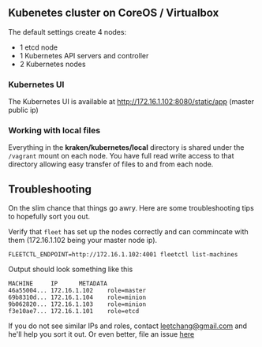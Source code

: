 ## Kubenetes cluster on CoreOS / Virtualbox

The default settings create 4 nodes:
* 1 etcd node
* 1 Kubernetes API servers and controller
* 2 Kubernetes nodes

### Kubernetes UI
The Kubernetes UI is available at http://172.16.1.102:8080/static/app (master public ip)

### Working with local files
Everything in the __kraken/kubernetes/local__ directory is shared under the `/vagrant` mount on each node. You have full read write access to that directory allowing easy transfer of files to and from each node.

## Troubleshooting

On the slim chance that things go awry. Here are some troubleshooting tips to hopefully sort you out.

Verify that `fleet` has set up the nodes correctly and can commincate with them (172.16.1.102 being your master node ip).
```
FLEETCTL_ENDPOINT=http://172.16.1.102:4001 fleetctl list-machines
```

Output should look something like this
```
MACHINE		IP		METADATA
46a55004...	172.16.1.102	role=master
69b8310d...	172.16.1.104	role=minion
9b062820...	172.16.1.103	role=minion
f3e10ae7...	172.16.1.101	role=etcd
```

If you do not see similar IPs and roles, contact <leetchang@gmail.com> and he'll help you sort it out. Or even better, file an issue [here](https://github.com/Samsung-AG/kraken/issues)

